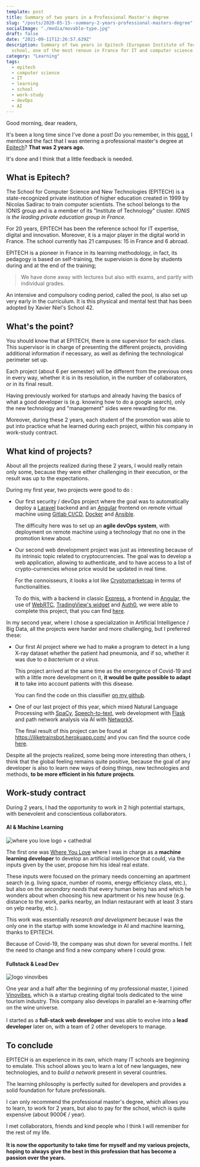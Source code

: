 ```yaml
---
template: post
title: Summary of two years in a Professional Master's degree
slug: "/posts/2020-05-15--summary-2-years-professional-masters-degree"
socialImage: "./media/movable-type.jpg"
draft: false
date: "2021-09-11T12:26:57.639Z"
description: Summary of two years in Epitech (European Institute of Technology)
  school, one of the most renoun in France for IT and computer science.
category: "Learning"
tags:
  - epitech
  - computer science
  - IT
  - learning
  - school
  - work-study
  - devOps
  - AI
---
```

Good morning, dear readers,

It's been a long time since I've done a post! Do you remember, in this [post](https://bloodbee.space/blog/travel-technological-retreat-15-month), I mentioned the fact that I was entering a professional master's degree at [Epitech](https://www.epitech.eu/)?
**That was 2 years ago.**

It's done and I think that a little feedback is needed. <i class="color-info far fa-thumbs-up"></i>

## What is Epitech?

The School for Computer Science and New Technologies (EPITECH) is a state-recognized private institution of higher education created in 1999 by Nicolas Sadirac to train computer scientists.
The school belongs to the IONIS group and is a member of its "Institute of Technology" cluster. *IONIS is the leading private education group in France.* 

For 20 years, EPITECH has been the reference school for IT expertise, digital and innovation. Moreover, it is a major player in the digital world in France.
The school currently has 21 campuses: 15 in France and 6 abroad.

EPITECH is a pioneer in France in its learning methodology, in fact, its pedagogy is based on self-training, the supervision is done by students during and at the end of the training; 

> We have done away with lectures but also with exams, and partly with individual grades. 

An intensive and compulsory coding period, called the pool, is also set up very early in the curriculum.
It is this physical and mental test that has been adopted by Xavier Niel's School 42.

## What's the point?

You should know that at EPITECH, there is one supervisor for each class. This supervisor is in charge of presenting the different projects, providing additional information if necessary, as well as defining the technological perimeter set up.

Each project (about 6 per semester) will be different from the previous ones in every way, whether it is in its resolution, in the number of collaborators, or in its final result.

Having previously worked for startups and already having the basics of what a good developer is (e.g. knowing how to do a google search), only the new technology and "management" sides were rewarding for me.

Moreover, during these 2 years, each student of the promotion was able to put into practice what he learned during each project, within his company in work-study contract.

## What kind of projects?

About all the projects realized during these 2 years, I would really retain only some, because they were either challenging in their execution, or the result was up to the expectations.

During my first year, two projects were good to do :

* Our first security / devOps project where the goal was to automatically deploy a [Laravel](https://laravel.com/) backend and an [Angular](https://angular.io/) frontend on remote virtual machine using [Gitlab CI/CD](https://docs.gitlab.com/ee/ci/), [Docker](https://www.docker.com/) and [Ansible](https://www.ansible.com/).

  The difficulty here was to set up an **agile devOps system**, with deployment on remote machine using a technology that no one in the promotion knew about.
* Our second web development project was just as interesting because of its intrinsic topic related to cryptocurrencies.
  The goal was to develop a web application, allowing to authenticate, and to have access to a list of crypto-currencies whose price would be updated in real time.

  For the connoisseurs, it looks a lot like [Cryptomarketcap](https://coinmarketcap.com/) in terms of functionalities.

  To do this, with a backend in classic [Express](https://expressjs.com/fr/), a frontend in [Angular](https://angular.io/), the use of [WebRTC](https://webrtc.org/), [TradingView's widget](https://www.tradingview.com/widget/) and [Auth0](https://auth0.com/fr), we were able to complete this project, that you can find [here](https://github.com/bloodbee/CoinCodex).

In my second year, where I chose a specialization in Artificial Intelligence / Big Data, all the projects were harder and more challenging, but I preferred these: 

* Our first AI project where we had to make a program to detect in a lung X-ray dataset whether the patient had pneumonia, and if so, whether it was due to *a bacterium* or *a virus*.

  This project arrived at the same time as the emergence of Covid-19 and with a little more development on it, **it would be quite possible to adapt it** to take into account patients with this disease.

  You can find the code on this classifier [on my github](https://github.com/bloodbee/xray_covid_classifier).
* One of our last project of this year, which mixed Natural Language Processing with [SpaCy](https://spacy.io/), [Speech-to-text](https://pypi.org/project/SpeechRecognition/), web development with [Flask](https://flask.palletsprojects.com/en/2.0.x/) and path network analysis via AI with [NetworkX](https://networkx.org/).

  The final result of this project can be found at <https://iliketrainsbot.herokuapp.com/> and you can find the source code [here](https://github.com/bloodbee/T-AIA_901).

Despite all the projects realized, some being more interesting than others, I think that the global feeling remains quite positive, because the goal of any developer is also to learn new ways of doing things, new technologies and methods, **to be more efficient in his future projects**. <i class="color-success fas fa-check-circle"></i>

## Work-study contract

During 2 years, I had the opportunity to work in 2 high potential startups, with benevolent and conscientious collaborators.

#### AI & Machine Learning

![where you love logo + cathedral](/media/wyl.jpg "Logo Where You Love with cathedral")

The first one was [Where You Love](https://whereyoulove.com/) where I was in charge as a **machine learning developer** to develop an artificial intelligence that could, via the inputs given by the user, propose him his ideal real estate.

These inputs were focused on the primary needs concerning an apartment search (e.g. living space, number of rooms, energy efficiency class, etc.), but also on the *secondary needs* that every human being has and which he wonders about when choosing his new apartment or his new house (e.g. distance to the work, parks nearby, an Indian restaurant with at least 3 stars on yelp nearby, etc.).

This work was essentially *research and development* because I was the only one in the startup with some knowledge in AI and machine learning, thanks to EPITECH.

Because of Covid-19, the company was shut down for several months. I felt the need to change and find a new company where I could grow. <i class="color-warning fas fa-frown"></i>

#### Fullstack & Lead Dev

![logo vinovibes](/media/logo.png "Vinovibes")

One year and a half after the beginning of my professional master, I joined [Vinovibes](https://vinovibes.fr/), which is a startup creating digital tools dedicated to the wine tourism industry.
This company also develops in parallel an e-learning offer on the wine universe.\
\
I started as a **full-stack web developer** and was able to evolve into a **lead developer** later on, with a team of 2 other developers to manage.

## To conclude

EPITECH is an experience in its own, which many IT schools are beginning to emulate.
This school allows you to learn a lot of new languages, new technologies, and to *build a network* present in several countries.

The learning philosophy is perfectly suited for developers and provides a solid foundation for future professionals.

I can only recommend the professional master's degree, which allows you to learn, to work for 2 years, but also to pay for the school, which is quite expensive (about 9000€ / year).

I met collaborators, friends and kind people who I think I will remember for the rest of my life. <i class="color-danger fas fa-heart"></i>\
\
**It is now the opportunity to take time for myself and my various projects, hoping to always give the best in this profession that has become a passion over the years.**